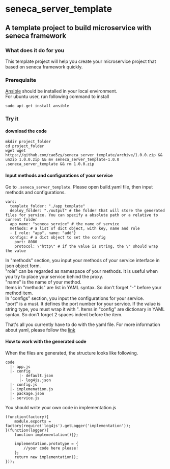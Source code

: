 # seneca_server_template
## A template project to build microservice with seneca framework

### What does it do for you
This template project will help you create your microservice project that based on seneca framework quickly.

### Prerequisite
[Ansible](https://github.com/ansible/ansible) should be installed in your local environment.  
For ubuntu user, run following command to install  

    sudo apt-get install ansible

### Try it
#### download the code  

    mkdir project_folder
    cd project_folder
    wget wget https://github.com/cao5zy/seneca_server_template/archive/1.0.0.zip && unzip 1.0.0.zip && mv seneca_server_template-1.0.0 .seneca_server_template && rm 1.0.0.zip 
    
    
#### Input methods and configurations of your service   
Go to `.seneca_server_template`. Please open build.yaml file, then input methods and configurations.  

    vars:
      template_folder: "./app_template"
      deploy_folder: "./output" # the folder that will store the generated files for service. You can specify a absolute path or a relative to current folder
      app_name: "seneca_service" # the name of service
      methods: # a list of dict object, with key, name and role
      - { role: "app", name: "add"} 
      configs: # a dict object to set the config
        port: 8080
        protocol: \"http\" # if the value is string, the \" should wrap the value
In "methods" section, you input your methods of your service interface in json object form.  
"role" can be regarded as namespace of your methods. It is useful when you try to place your service behind the proxy.  
"name" is the name of your method.  
Items in "methods" are list in YAML syntax. So don't forget "-" before your method item.  
In "configs" section, you input the configurations for your service.  
"port" is a must. It defines the port number for your service.
If the value is string type, you must wrap it with \".
Items in "config" are dictionary in YAML syntax. So don't forget 2 spaces indent before the item.

That's all you currently have to do with the yaml file. For more information about yaml, please follow the [link](http://www.yaml.org/)


#### How to work with the generated code
When the files are generated, the structure looks like following.   

    code
      |- app.js
      |- config
          |- default.json
          |- log4js.json
      |- config.js
      |- implemenation.js
      |- package.json
      |- service.js

You should write your own code in implementation.js  

    (function(factory){
        module.exports = factory(require('log4js').getLogger('implementation'));
    }(function(logger){
        function implementation(){};

        implementation.prototype = {
	        //your code here please!
        };
        return new implementation();
    }));


